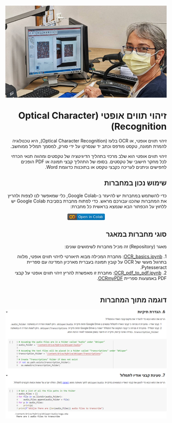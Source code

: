<div dir="rtl">
<p align="center"><img style="display: block; margin-left: auto; margin-right: auto;" src="https://github.com/Sourasky-DHLAB/OCR/blob/main/Resources/ocr_530.png" /></p>
<h1>זיהוי תווים אופטי (<span class="mw-page-title-main">Optical Character Recognition)</span></h1>
<p>זיהוי תווים אופטי, או OCR בלעז (Optical Character Recognition), היא טכנולוגיה להמרת תמונה, טקסט מודפס וכתב יד שנסרקו על ידי סורק, למסמך תמליל ממוחשב.</p>
<p>זיהוי תווים אופטי הוא שלב מרכזי בתהליך הדיגיטציה של טקסטים ומהווה תנאי הכרחי לכל מחקר חישובי של טקסטים. בסופו של התהליך קבצי תמונה או PDF הופכים לחפישים וניתנים לעריכה כקבצי טקסט או בתוכנות כדוגמת Word.</p>
<h2 id="שימוש-נכון-במחברות">שימוש נכון במחברות</h2>
<p>כדי להשתמש במחברות יש להיעזר ב-Google Colab, כלי שמאפשר לנו לצפות ולהריץ את המחברות שהכנו עבורכם מראש. כדי לפתוח מחברת בסביבת Google Colab יש ללחוץ על הכפתור הבא שנמצא בראשית כל מחברת:</p>
<p align="center"><img src="https://github.com/Sourasky-DHLAB/Whisper/blob/main/Resources/colab.png" /></p>
<h2 id="סוגי-מחברות-במאגר">סוגי מחברות במאגר</h2>
<p>מאגר (Repository) זה מכיל מחברות לשימושים שונים:</p>
<div dir="rtl">1. <a href="https://github.com/Sourasky-DHLAB/OCR/blob/main/OCR_basics.ipynb">OCR_basics.ipynb</a>: מחברת המכילה מבוא תיאורטי לזיהוי תווים אופטי, מלווה בתרגול מעשי של OCR על קובץ תמונה בעברית מארכיון המדינה עם ספריית Pytesseract.&nbsp;<br />2. <a href="https://github.com/Sourasky-DHLAB/OCR/blob/main/Colab/OCR_pdf_to_pdf.ipynb">OCR_pdf_to_pdf.ipynb</a>: מחברת זו מאפשרת להריץ זיהוי תווים אופטי על קבצי PDF באמצעות ספריית <a href="https://github.com/ocrmypdf/OCRmyPDF">OCRmyPDF</a>.<br /><br />
<h2 id="דוגמה-מתוך-המחברות">דוגמה מתוך המחברות</h2>
<p align="center"><img src="https://github.com/Sourasky-DHLAB/Whisper/blob/main/Resources/screenshot.png" /></p>
</div>
</div>
